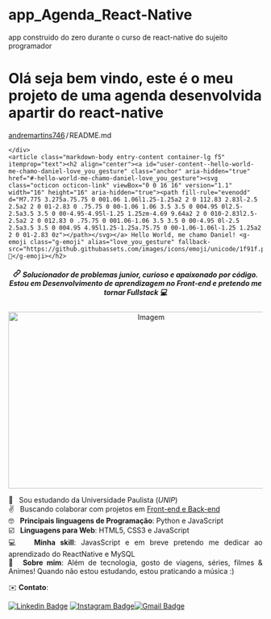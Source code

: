 # app_Agenda_React-Native
app construido do zero durante o curso de react-native do sujeito programador

<h1>Olá seja bem vindo, este é o meu projeto de uma agenda desenvolvida apartir do react-native</h1>
<div class="Box-body p-4">
    <div class="d-flex flex-justify-between">
      <div class="text-mono text-small mb-3">
        <a href="/danicon/danicon" class="no-underline Link--primary">andremartins746</a><span class="color-text-tertiary d-inline-block" style="padding:0px 2px;">/</span>README<span class="color-text-tertiary">.md</span>
      </div>

    </div>
    <article class="markdown-body entry-content container-lg f5" itemprop="text"><h2 align="center"><a id="user-content--hello-world-me-chamo-daniel-love_you_gesture" class="anchor" aria-hidden="true" href="#-hello-world-me-chamo-daniel-love_you_gesture"><svg class="octicon octicon-link" viewBox="0 0 16 16" version="1.1" width="16" height="16" aria-hidden="true"><path fill-rule="evenodd" d="M7.775 3.275a.75.75 0 001.06 1.06l1.25-1.25a2 2 0 112.83 2.83l-2.5 2.5a2 2 0 01-2.83 0 .75.75 0 00-1.06 1.06 3.5 3.5 0 004.95 0l2.5-2.5a3.5 3.5 0 00-4.95-4.95l-1.25 1.25zm-4.69 9.64a2 2 0 010-2.83l2.5-2.5a2 2 0 012.83 0 .75.75 0 001.06-1.06 3.5 3.5 0 00-4.95 0l-2.5 2.5a3.5 3.5 0 004.95 4.95l1.25-1.25a.75.75 0 00-1.06-1.06l-1.25 1.25a2 2 0 01-2.83 0z"></path></svg></a> Hello World, me chamo Daniel! <g-emoji class="g-emoji" alias="love_you_gesture" fallback-src="https://github.githubassets.com/images/icons/emoji/unicode/1f91f.png">🤟</g-emoji></h2>
<h5 align="center"><a id="user-content--solucionador-de-problemas-junior-curioso-e-apaixonado-por-código---estou-em-desenvolvimento-de-aprendizagem-no-front-end-e-pretendo-me-tornar-fullstack-computer" class="anchor" aria-hidden="true" href="#-solucionador-de-problemas-junior-curioso-e-apaixonado-por-código---estou-em-desenvolvimento-de-aprendizagem-no-front-end-e-pretendo-me-tornar-fullstack-computer"><svg class="octicon octicon-link" viewBox="0 0 16 16" version="1.1" width="16" height="16" aria-hidden="true"><path fill-rule="evenodd" d="M7.775 3.275a.75.75 0 001.06 1.06l1.25-1.25a2 2 0 112.83 2.83l-2.5 2.5a2 2 0 01-2.83 0 .75.75 0 00-1.06 1.06 3.5 3.5 0 004.95 0l2.5-2.5a3.5 3.5 0 00-4.95-4.95l-1.25 1.25zm-4.69 9.64a2 2 0 010-2.83l2.5-2.5a2 2 0 012.83 0 .75.75 0 001.06-1.06 3.5 3.5 0 00-4.95 0l-2.5 2.5a3.5 3.5 0 004.95 4.95l1.25-1.25a.75.75 0 00-1.06-1.06l-1.25 1.25a2 2 0 01-2.83 0z"></path></svg></a> Solucionador de problemas junior, curioso e apaixonado por código. <br> 
 Estou em Desenvolvimento de aprendizagem no Front-end e pretendo me tornar Fullstack <g-emoji class="g-emoji" alias="computer" fallback-src="https://github.githubassets.com/images/icons/emoji/unicode/1f4bb.png">💻</g-emoji></h5> 
<p align="center">
<a target="_blank" rel="noopener noreferrer" href="https://camo.githubusercontent.com/461202cb723f75e6093eed9b9f94708ba5ac798edbaf2e0f609937b2f14d19ac/68747470733a2f2f696d616765732e756e73706c6173682e636f6d2f70686f746f2d313537313137313633373537382d3431626332646434316364323f69786c69623d72622d312e322e31266175746f3d666f726d6174266669743d63726f7026773d37353026713d3830"><img src="https://camo.githubusercontent.com/461202cb723f75e6093eed9b9f94708ba5ac798edbaf2e0f609937b2f14d19ac/68747470733a2f2f696d616765732e756e73706c6173682e636f6d2f70686f746f2d313537313137313633373537382d3431626332646434316364323f69786c69623d72622d312e322e31266175746f3d666f726d6174266669743d63726f7026773d37353026713d3830" alt="Imagem" width="550" height="350" data-canonical-src="https://images.unsplash.com/photo-1571171637578-41bc2dd41cd2?ixlib=rb-1.2.1&amp;auto=format&amp;fit=crop&amp;w=750&amp;q=80" style="max-width:100%;"></a>
</p>
 <p align="justify"> <g-emoji class="g-emoji" alias="rocket" fallback-src="https://github.githubassets.com/images/icons/emoji/unicode/1f680.png">🚀</g-emoji>  &nbsp; Sou estudando da Universidade Paulista (<i>UNIP</i>) 
 <br> <g-emoji class="g-emoji" alias="v" fallback-src="https://github.githubassets.com/images/icons/emoji/unicode/270c.png">✌️</g-emoji> &nbsp; Buscando colaborar com projetos em <ins>Front-end e Back-end</ins>
 <br> <g-emoji class="g-emoji" alias="nerd_face" fallback-src="https://github.githubassets.com/images/icons/emoji/unicode/1f913.png">🤓</g-emoji> &nbsp; <b>Principais linguagens de Programação</b>: Python e JavaScript 
 <br> <g-emoji class="g-emoji" alias="ballot_box_with_check" fallback-src="https://github.githubassets.com/images/icons/emoji/unicode/2611.png">☑️</g-emoji> &nbsp; <b>Linguagens para Web</b>: HTML5, CSS3 e JavaScript
 <br> <g-emoji class="g-emoji" alias="computer" fallback-src="https://github.githubassets.com/images/icons/emoji/unicode/1f4bb.png">💻</g-emoji> &nbsp; <b>Minha skill</b>: JavasScript e em breve pretendo me dedicar ao aprendizado do ReactNative e MySQL
 <br> <g-emoji class="g-emoji" alias="speech_balloon" fallback-src="https://github.githubassets.com/images/icons/emoji/unicode/1f4ac.png">💬</g-emoji> &nbsp;<b>Sobre mim</b>: Além de tecnologia, gosto de viagens, séries, filmes &amp; Animes! Quando não estou estudando, estou praticando a música :) </p>
<p align="left">  <g-emoji class="g-emoji" alias="email" fallback-src="https://github.githubassets.com/images/icons/emoji/unicode/2709.png">✉️</g-emoji>  <b>Contato</b>:
</p><p><a href="https://www.linkedin.com/in/daniel-alferes/" rel="nofollow"><img src="https://camo.githubusercontent.com/fc13715396d7315ee6af648473fc56c71435b79ef8bf2a410d21cfaab701af74/68747470733a2f2f696d672e736869656c64732e696f2f62616467652f2d4c696e6b6564496e2d626c75653f7374796c653d666c61742d737175617265266c6f676f3d4c696e6b6564696e266c6f676f436f6c6f723d7768697465266c696e6b3d68747470733a2f2f7777772e6c696e6b6564696e2e636f6d2f696e2f64616e69656c2d616c66657265732f" alt="Linkedin Badge" data-canonical-src="https://img.shields.io/badge/-LinkedIn-blue?style=flat-square&amp;logo=Linkedin&amp;logoColor=white&amp;link=https://www.linkedin.com/in/daniel-alferes/" style="max-width:100%;"></a>
<a href="https://www.instagram.com/dan_alferes/" rel="nofollow"><img src="https://camo.githubusercontent.com/39d8aeb269e4cc3bbd0f0f171119421ea2a5450f9f7de85105381f25a75e3ad0/68747470733a2f2f696d672e736869656c64732e696f2f62616467652f2d696e7374616772616d2d3732336239313f7374796c653d666c61742d737175617265266c6f676f3d696e7374616772616d266c6f676f436f6c6f723d7768697465266c696e6b3d68747470733a2f2f7777772e696e7374616772616d2e636f6d2f64616e5f616c66657265732f" alt="Instagram Badge" data-canonical-src="https://img.shields.io/badge/-instagram-723b91?style=flat-
<a href="mailto:it.andremartins746@gmail.com"><img src="https://camo.githubusercontent.com/e0e810002e614f95b2048371f91cf52580cadd9faf95e296eb0f3bb1c1d4c696/68747470733a2f2f696d672e736869656c64732e696f2f62616467652f2d64616e636f6e2e616c666572657340676d61696c2e636f6d2d6331343433383f7374796c653d666c61742d737175617265266c6f676f3d476d61696c266c6f676f436f6c6f723d7768697465266c696e6b3d6d61696c746f3a69742e64616e636f6e2e616c666572657340676d61696c2e636f6d" alt="Gmail Badge" data-canonical-src="https://img.shields.io/badge/-dancon.alferes@gmail.com-c14438?style=flat-square&amp;logo=Gmail&amp;logoColor=white&amp;link=mailto:it.dancon.alferes@gmail.com" style="max-width:100%;"></a></p>
<p></p>
</article>
  </div>
